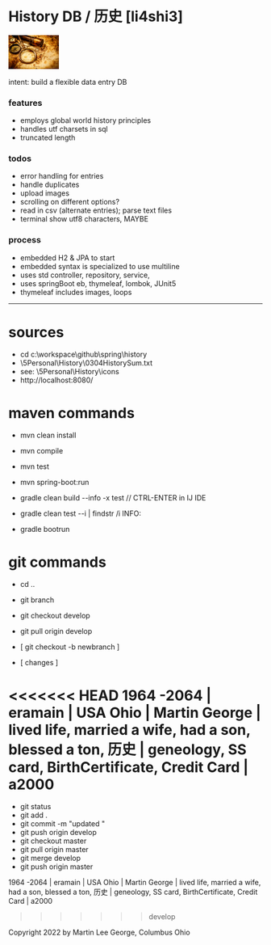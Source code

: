 # History DB / 历史 [li4shi3]

<img src = "history.png"	alt = "history"	title = "history" width = "100">

intent: build a flexible data entry DB

### features

* employs global world history principles
* handles utf charsets in sql
* truncated length

### todos

* error handling for entries
* handle duplicates
* upload images
* scrolling on different options?
* read in csv (alternate entries); parse text files
* terminal show utf8 characters, MAYBE

### process

* embedded H2 & JPA to start
* embedded syntax is specialized to use multiline
* uses std controller, repository, service,
* uses springBoot eb, thymeleaf, lombok, JUnit5
* thymeleaf includes images, loops

---
# sources
 
* cd c:\workspace\github\spring\history
* \\5Personal\History\0304HistorySum.txt
* see: \5Personal\History\icons
* http://localhost:8080/

# maven commands
* mvn clean install
* mvn compile
* mvn test
* mvn spring-boot:run

* gradle clean build --info -x test // CTRL-ENTER in IJ IDE
* gradle clean test --i | findstr /i INFO:
* gradle bootrun

# git commands

* cd ..
* git branch
* git checkout develop 
* git pull origin develop

 
* [ git checkout -b newbranch ]
* [ changes ]

<<<<<<< HEAD
1964 -2064 | eramain | USA Ohio | Martin George | lived life, married a wife, had a son, blessed a ton, 历史 | geneology, SS card, BirthCertificate, Credit Card | a2000
=======

* git status 
* git add . 
* git commit -m "updated "
* git push origin develop 
* git checkout master 
* git pull origin master 
* git merge develop 
* git push origin master

1964 -2064 | eramain | USA Ohio | Martin George | lived life, married a wife, had a son, blessed a ton, 历史 |
geneology, SS card, BirthCertificate, Credit Card | a2000
>>>>>>> develop

Copyright 2022 by Martin Lee George, Columbus Ohio